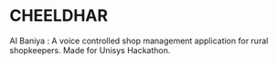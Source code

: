 # CHEELDHAR
AI Baniya : A voice controlled shop management application for rural shopkeepers. Made for Unisys Hackathon. 
